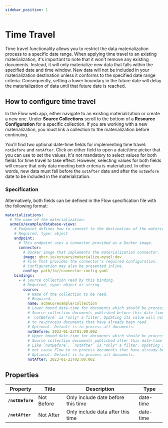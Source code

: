 ```yaml
---
sidebar_position: 1
---
```


# Time Travel

Time travel functionality allows you to restrict the data materialization process to a specific date range. When applying time travel to an existing materialization, it's important to note that it won't remove any existing documents. Instead, it will only materialize new data that falls within the specified date and time window. New data will not be included in your materialization destination unless it conforms to the specified date range criteria. Consequently, setting a lower boundary in the future date will delay the materialization of data until that future date is reached.


## How to configure time travel

In the Flow web app, either navigate to an existing materialization or create a new one. Under **Source Collections** scroll to the bottom of a **Resource Configuration** for a specific collection. If you are working with a new materialization, you must link a collection to the materialization before continuing.

You'll find two optional date-time fields for implementing time travel: `notBefore` and `notAfter`. Click on either field to open a date/time picker that you can use to set the values. It's not mandatory to select values for both fields for time travel to take effect. However, selecting values for both fields will ensure that only data meeting both criteria is materialized. In other words, new data must fall before the `notAfter` date and after the `notBefore` date to be included in the materialization.

### Specification

Alternatively, both fields can be defined in the Flow specification file with the following format:

```yaml
materializations:
  # The name of the materialization.
  acmeCo/example/database-views:
  	# Endpoint defines how to connect to the destination of the materialization.
    # Required, type: object
    endpoint:
      # This endpoint uses a connector provided as a Docker image.
      connector:
        # Docker image that implements the materialization connector.
        image: ghcr.io/estuary/materialize-mysql:dev
        # File that provides the connector's required configuration.
        # Configuration may also be presented inline.
        config: path/to//connector-config.yaml
    bindings:
      - # Source collection read by this binding.
        # Required, type: object or string
        source:
          # Name of the collection to be read.
          # Required.
          name: acmeCo/example/collection
          # Lower bound date-time for documents which should be processed. 
          # Source collection documents published before this date-time are filtered.
          # `notBefore` is *only* a filter. Updating its value will not cause Flow
          # to re-process documents that have already been read.
          # Optional. Default is to process all documents.
          notBefore: 2023-01-23T01:00:00Z
          # Upper bound date-time for documents which should be processed.
          # Source collection documents published after this date-time are filtered.
          # Like `notBefore`, `notAfter` is *only* a filter. Updating its value will
          # not cause Flow to re-process documents that have already been read.
          # Optional. Default is to process all documents.
          notAfter: 2023-01-23T02:00:00Z
```


## Properties

| Property | Title | Description | Type |
|---|---|---|---|
| **`/notBefore`**| Not Before | Only include date before this time | date-time |
| **`/notAfter`** | Not After  | Only include data after this time | date-time |
